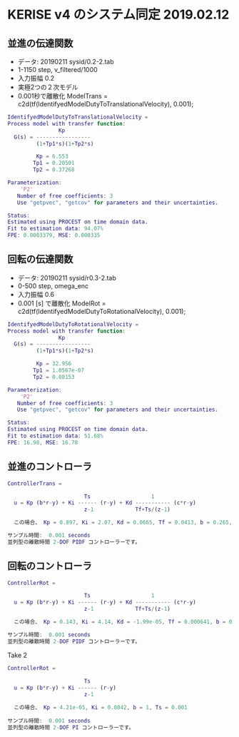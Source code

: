 # KERISE v4 のシステム同定 2019.02.12

## 並進の伝達関数

- データ: 20190211 sysid/0.2-2.tab
- 1-1150 step, v_filtered/1000
- 入力振幅 0.2
- 実極2つの２次モデル
- 0.001秒で離散化 ModelTrans = c2d(tf(IdentifyedModelDutyToTranslationalVelocity), 0.001);

```matlab
IdentifyedModelDutyToTranslationalVelocity =
Process model with transfer function:
                Kp
  G(s) = -----------------
         (1+Tp1*s)(1+Tp2*s)

         Kp = 6.553
        Tp1 = 0.20501
        Tp2 = 0.37268

Parameterization:
    'P2'
   Number of free coefficients: 3
   Use "getpvec", "getcov" for parameters and their uncertainties.

Status:
Estimated using PROCEST on time domain data.
Fit to estimation data: 94.07%
FPE: 0.0003379, MSE: 0.000335
```

## 回転の伝達関数

- データ: 20190211 sysid/r0.3-2.tab
- 0-500 step, omega_enc
- 入力振幅 0.6
- 0.001 [s] で離散化 ModelRot = c2d(tf(IdentifyedModelDutyToRotationalVelocity), 0.001);

```matlab
IdentifyedModelDutyToRotationalVelocity =
Process model with transfer function:
                Kp
  G(s) = -----------------
         (1+Tp1*s)(1+Tp2*s)

         Kp = 32.956
        Tp1 = 1.0567e-07
        Tp2 = 0.08153

Parameterization:
    'P2'
   Number of free coefficients: 3
   Use "getpvec", "getcov" for parameters and their uncertainties.

Status:
Estimated using PROCEST on time domain data.
Fit to estimation data: 51.68%
FPE: 16.98, MSE: 16.78
```

## 並進のコントローラ

```matlab
ControllerTrans =

                        Ts                   1
  u = Kp (b*r-y) + Ki ------ (r-y) + Kd ----------- (c*r-y)
                        z-1             Tf+Ts/(z-1)

  この場合、 Kp = 0.897, Ki = 2.07, Kd = 0.0665, Tf = 0.0413, b = 0.265, c = 0.004, Ts = 0.001

サンプル時間:  0.001 seconds
並列型の離散時間 2-DOF PIDF コントローラーです。
```

## 回転のコントローラ

```matlab
ControllerRot =

                        Ts                   1
  u = Kp (b*r-y) + Ki ------ (r-y) + Kd ----------- (c*r-y)
                        z-1             Tf+Ts/(z-1)

  この場合、 Kp = 0.143, Ki = 4.14, Kd = -1.99e-05, Tf = 0.000641, b = 0.0277, c = 0.0134, Ts = 0.001

サンプル時間:  0.001 seconds
並列型の離散時間 2-DOF PIDF コントローラーです。
```

Take 2

```matlab
ControllerRot =
 
                        Ts  
  u = Kp (b*r-y) + Ki ------ (r-y)
                        z-1 

  この場合、 Kp = 4.21e-05, Ki = 0.0842, b = 1, Ts = 0.001
 
サンプル時間:  0.001 seconds
並列型の離散時間 2-DOF PI コントローラーです。
```
